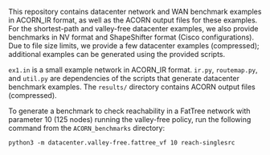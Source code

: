 This repository contains datacenter network and WAN benchmark examples in ACORN_IR format, as well as the ACORN output files for these examples. For the shortest-path and valley-free datacenter examples, we also provide benchmarks in NV format and ShapeShifter format (Cisco configurations). Due to file size limits, we provide a few datacenter examples (compressed); additional examples can be generated using the provided scripts. 

`ex1.in` is a small example network in ACORN_IR format. `ir.py`, `routemap.py`, and `util.py` are dependencies of the scripts that generate datacenter benchmark examples. The `results/` directory contains ACORN output files (compressed). 

To generate a benchmark to check reachability in a FatTree network with parameter 10 (125 nodes) running the valley-free policy, run the following command from the `ACORN_benchmarks` directory:  

`python3 -m datacenter.valley-free.fattree_vf 10 reach-singlesrc`


